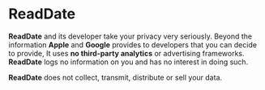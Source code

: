 # ReadDate

**ReadDate** and its developer take your privacy very seriously. Beyond the information **Apple** and **Google** provides to developers that you can decide to provide, It uses **no third-party analytics** or advertising frameworks. **ReadDate** logs no information on you and has no interest in doing such.

**ReadDate** does not collect, transmit, distribute or sell your data.
